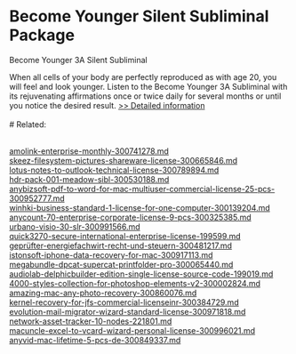 # Become Younger Silent Subliminal Package
Become Younger 3A Silent Subliminal

When all cells of your body are perfectly reproduced as with age 20, you will feel and look younger. Listen to the Become Younger 3A Subliminal with its rejuvenating affirmations once or twice daily for several months or until you notice the desired result.
[>> Detailed information](https://secure.shareit.com/shareit/product.html?productid=300634029&affiliateid=200057808)<br/><br/># Related:

<br />[amolink-enterprise-monthly-300741278.md](https://github.com/downloadplanet/downloadplanet/blob/main/amolink-enterprise-monthly-300741278.md)<br />[skeez-filesystem-pictures-shareware-license-300665846.md](https://github.com/downloadplanet/downloadplanet/blob/main/skeez-filesystem-pictures-shareware-license-300665846.md)<br />[lotus-notes-to-outlook-technical-license-300789894.md](https://github.com/downloadplanet/downloadplanet/blob/main/lotus-notes-to-outlook-technical-license-300789894.md)<br />[hdr-pack-001-meadow-sibl-300530188.md](https://github.com/downloadplanet/downloadplanet/blob/main/hdr-pack-001-meadow-sibl-300530188.md)<br />[anybizsoft-pdf-to-word-for-mac-multiuser-commercial-license-25-pcs-300952777.md](https://github.com/downloadplanet/downloadplanet/blob/main/anybizsoft-pdf-to-word-for-mac-multiuser-commercial-license-25-pcs-300952777.md)<br />[winhki-business-standard-1-license-for-one-computer-300139204.md](https://github.com/downloadplanet/downloadplanet/blob/main/winhki-business-standard-1-license-for-one-computer-300139204.md)<br />[anycount-70-enterprise-corporate-license-9-pcs-300325385.md](https://github.com/downloadplanet/downloadplanet/blob/main/anycount-70-enterprise-corporate-license-9-pcs-300325385.md)<br />[urbano-visio-30-slr-300991566.md](https://github.com/downloadplanet/downloadplanet/blob/main/urbano-visio-30-slr-300991566.md)<br />[quick3270-secure-international-enterprise-license-199599.md](https://github.com/downloadplanet/downloadplanet/blob/main/quick3270-secure-international-enterprise-license-199599.md)<br />[geprüfter-energiefachwirt-recht-und-steuern-300481217.md](https://github.com/downloadplanet/downloadplanet/blob/main/geprüfter-energiefachwirt-recht-und-steuern-300481217.md)<br />[istonsoft-iphone-data-recovery-for-mac-300917113.md](https://github.com/downloadplanet/downloadplanet/blob/main/istonsoft-iphone-data-recovery-for-mac-300917113.md)<br />[megabundle-dpcat-supercat-printfolder-pro-300065440.md](https://github.com/downloadplanet/downloadplanet/blob/main/megabundle-dpcat-supercat-printfolder-pro-300065440.md)<br />[audiolab-delphicbuilder-edition-single-license-source-code-199019.md](https://github.com/downloadplanet/downloadplanet/blob/main/audiolab-delphicbuilder-edition-single-license-source-code-199019.md)<br />[4000-styles-collection-for-photoshop-elements-v2-300002824.md](https://github.com/downloadplanet/downloadplanet/blob/main/4000-styles-collection-for-photoshop-elements-v2-300002824.md)<br />[amazing-mac-any-photo-recovery-300860076.md](https://github.com/downloadplanet/downloadplanet/blob/main/amazing-mac-any-photo-recovery-300860076.md)<br />[kernel-recovery-for-jfs-commercial-licenseinr-300384729.md](https://github.com/downloadplanet/downloadplanet/blob/main/kernel-recovery-for-jfs-commercial-licenseinr-300384729.md)<br />[evolution-mail-migrator-wizard-standard-license-300971818.md](https://github.com/downloadplanet/downloadplanet/blob/main/evolution-mail-migrator-wizard-standard-license-300971818.md)<br />[network-asset-tracker-10-nodes-221801.md](https://github.com/downloadplanet/downloadplanet/blob/main/network-asset-tracker-10-nodes-221801.md)<br />[macuncle-excel-to-vcard-wizard-personal-license-300996021.md](https://github.com/downloadplanet/downloadplanet/blob/main/macuncle-excel-to-vcard-wizard-personal-license-300996021.md)<br />[anyvid-mac-lifetime-5-pcs-de-300849337.md](https://github.com/downloadplanet/downloadplanet/blob/main/anyvid-mac-lifetime-5-pcs-de-300849337.md)